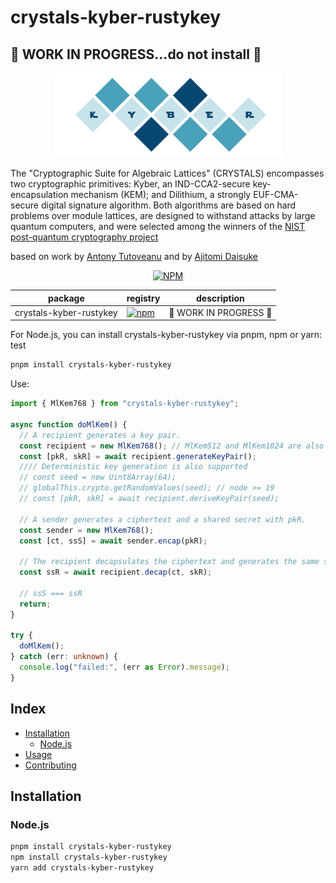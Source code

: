 # crystals-kyber-rustykey

## 🚧 WORK IN PROGRESS...do not install 🚧

<p align="center">
  <img src="./kyber.png"/>
</p>

The "Cryptographic Suite for Algebraic Lattices" (CRYSTALS) encompasses two cryptographic primitives: Kyber, an IND-CCA2-secure key-encapsulation mechanism (KEM); and Dilithium, a strongly EUF-CMA-secure digital signature algorithm. Both algorithms are based on hard problems over module lattices, are designed to withstand attacks by large quantum computers, and were selected among the winners of the [NIST post-quantum cryptography project](https://pq-crystals.org/index.shtml)

based on work by [Antony Tutoveanu](https://github.com/antontutoveanu/crystals-kyber-javascript)
and by [Ajitomi Daisuke](https://github.com/dajiaji/crystals-kyber-js/tree/main)


<div align="center">
<a href="https://www.npmjs.com/package/crystals-kyber-rustykey"><img src="https://img.shields.io/npm/v/crystals-kyber-rustykey" alt="NPM"/></a>


| package           | registry                                                                                                                  | description                                                                                                                                                                                                                          |
| ----------------- | ------------------------------------------------------------------------------------------------------------------------- | ------------------------------------------------------------------------------------------------------------------------------------------------------------------------------------------------------------------------------------ |
| crystals-kyber-rustykey | [![npm](https://img.shields.io/npm/v/crystals-kyber-rustykey)](https://www.npmjs.com/package/crystals-kyber-rustykey) |  🚧 WORK IN PROGRESS 🚧      |

<div align="left">
For Node.js, you can install crystals-kyber-rustykey via pnpm, npm or yarn:
test

```sh
pnpm install crystals-kyber-rustykey
```

Use:

```typescript
import { MlKem768 } from "crystals-kyber-rustykey";

async function doMlKem() {
  // A recipient generates a key pair.
  const recipient = new MlKem768(); // MlKem512 and MlKem1024 are also available.
  const [pkR, skR] = await recipient.generateKeyPair();
  //// Deterministic key generation is also supported
  // const seed = new Uint8Array(64);
  // globalThis.crypto.getRandomValues(seed); // node >= 19
  // const [pkR, skR] = await recipient.deriveKeyPair(seed);

  // A sender generates a ciphertext and a shared secret with pkR.
  const sender = new MlKem768();
  const [ct, ssS] = await sender.encap(pkR);

  // The recipient decapsulates the ciphertext and generates the same shared secret with skR.
  const ssR = await recipient.decap(ct, skR);

  // ssS === ssR
  return;
}

try {
  doMlKem();
} catch (err: unknown) {
  console.log("failed:", (err as Error).message);
}
```

## Index

- [Installation](#installation)
  - [Node.js](#nodejs)
- [Usage](#usage)
- [Contributing](#contributing)

## Installation

### Node.js

```sh
pnpm install crystals-kyber-rustykey
npm install crystals-kyber-rustykey
yarn add crystals-kyber-rustykey
```